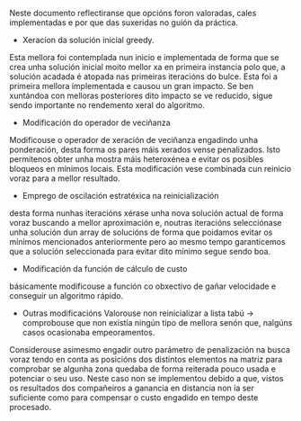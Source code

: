 Neste documento reflectiranse que opcións foron valoradas, cales implementadas e por que das suxeridas no guión da práctica.

* Xeracíon da solución inicial greedy.

Esta mellora foi contemplada nun inicio e implementada de forma que se crea unha solución inicial moito mellor xa en primeira instancia polo que,
 a solución acadada é atopada nas primeiras iteracións do bulce.
  Esta foi a primeira mellora implementada e causou un gran impacto. Se ben xuntándoa con melloras posteriores dito impacto se ve reducido,
 sigue sendo importante no rendemento xeral do algoritmo.

* Modificación do operador de veciñanza

Modificouse o operador de xeración de veciñanza engadindo unha ponderación, desta forma os pares máis xerados vense penalizados. Isto permítenos obter unha mostra máis heteroxénea e evitar os posibles bloqueos en mínimos locais. Esta modificación vese combinada cun reinicio voraz para a mellor resultado.

* Emprego de oscilación estratéxica na reinicialización

desta forma nunhas iteracións xérase unha nova solución actual de forma voraz buscando a mellor aproximación e, noutras iteracións selecciónase unha solución dun array de solucións de forma que poidamos evitar os mínimos mencionados anteriormente pero ao mesmo tempo garanticemos que a solución seleccionada para evitar dito mínimo segue sendo boa.

* Modificación da función de cálculo de custo

básicamente modificouse a función co obxectivo de gañar velocidade e conseguir un algoritmo rápido.

* Outras modificacións
Valorouse non reinicializar a lista tabú -> comprobouse que non existía ningún tipo de mellora senón que, nalgúns casos ocasionaba empeoramentos.



Considerouse asimesmo engadir outro parámetro de penalización na busca voraz tendo en conta as posicións dos distintos elementos na matriz para comprobar se algunha zona quedaba de forma reiterada pouco usada e potenciar o seu uso. Neste caso non se implementou debido a que, vistos os resultados dos compañeiros a ganancia en distancia non ía ser suficiente como para compensar o custo engadido en tempo deste procesado.
